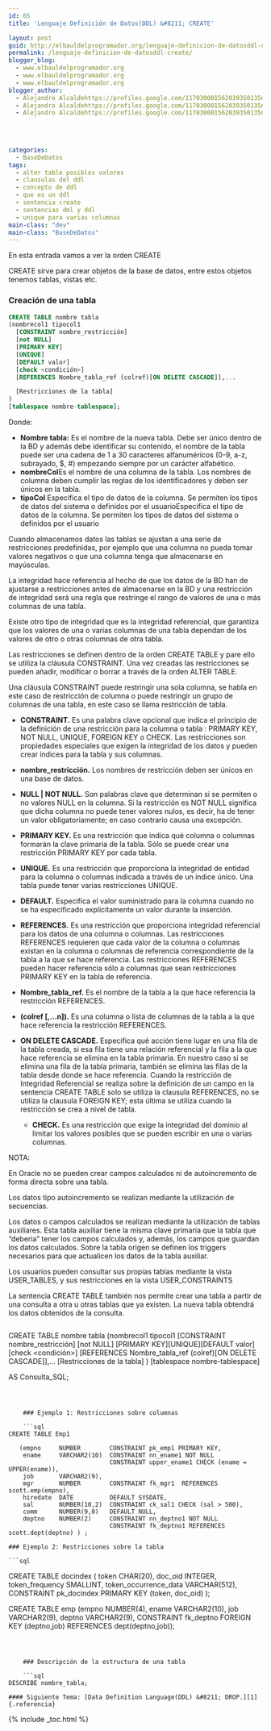 ```yaml
---
id: 65
title: 'Lenguaje Definición de Datos(DDL) &#8211; CREATE'

layout: post
guid: http://elbauldelprogramador.org/lenguaje-definicion-de-datosddl-create/
permalink: /lenguaje-definicion-de-datosddl-create/
blogger_blog:
  - www.elbauldelprogramador.org
  - www.elbauldelprogramador.org
  - www.elbauldelprogramador.org
blogger_author:
  - Alejandro Alcaldehttps://profiles.google.com/117030001562039350135noreply@blogger.com
  - Alejandro Alcaldehttps://profiles.google.com/117030001562039350135noreply@blogger.com
  - Alejandro Alcaldehttps://profiles.google.com/117030001562039350135noreply@blogger.com

  
  
  
categories:
  - BaseDeDatos
tags:
  - alter table posibles valores
  - clausulas del ddl
  - concepto de ddl
  - que es un ddl
  - sentencia create
  - sentencias dml y ddl
  - unique para varias columnas
main-class: "dev"
main-class: "BaseDeDatos"
---
```

<div class="icosql">
</div>

En esta entrada vamos a ver la orden CREATE

CREATE sirve para crear objetos de la base de datos, entre estos objetos tenemos tablas, vistas etc.



### Creación de una tabla

```sql
CREATE TABLE nombre tabla
(nombrecol1 tipocol1 
  [CONSTRAINT nombre_restricción]
  [not NULL]
  [PRIMARY KEY]
  [UNIQUE]
  [DEFAULT valor]
  [check <condición>]
  [REFERENCES Nombre_tabla_ref (colref)[ON DELETE CASCADE]],...

  [Restricciones de la tabla]
)
[tablespace nombre-tablespace];

```

  
<!--ad-->

Donde:

  * **Nombre tabla:** Es el nombre de la nueva tabla. Debe ser único dentro de la BD y además debe identificar su contenido, el nombre de la tabla puede ser una cadena de 1 a 30 caracteres alfanuméricos (0-9, a-z, subrayado, $, #) empezando siempre por un carácter alfabético.
  * **nombreCol**Es el nombre de una columna de la tabla. Los nombres de columna deben cumplir las reglas de los identificadores y deben ser únicos en la tabla. 
  * **tipoCol** Especifica el tipo de datos de la columna. Se permiten los tipos de datos del sistema o definidos por el usuarioEspecifica el tipo de datos de la columna. Se permiten los tipos de datos del sistema o definidos por el usuario

Cuando almacenamos datos las tablas se ajustan a una serie de restricciones predefinidas, por ejemplo que una columna no pueda tomar valores negativos o que una columna tenga que almacenarse en mayúsculas.

La integridad hace referencia al hecho de que los datos de la BD han de ajustarse a restricciones antes de almacenarse en la BD y una restricción de integridad será una regla que restringe el rango de valores de una o más columnas de una tabla. 

Existe otro tipo de integridad que es la integridad referencial, que garantiza que los valores de una o varias columnas de una tabla dependan de los valores de otro o otras columnas de otra tabla.

Las restricciones se definen dentro de la orden CREATE TABLE y pare ello se utiliza la cláusula CONSTRAINT. Una vez creadas las restricciones se pueden añadir, modificar o borrar a través de la orden ALTER TABLE.

Una cláusula CONSTRAINT puede restringir una sola columna, se habla en este caso de restricción de columna o puede restringir un grupo de columnas de una tabla, en este caso se llama restricción de tabla.

  * **CONSTRAINT.** Es una palabra clave opcional que indica el principio de la definición de una restricción para la columna o tabla : PRIMARY KEY, NOT NULL, UNIQUE, FOREIGN KEY o CHECK. Las restricciones son propiedades especiales que exigen la integridad de los datos y pueden crear índices para la tabla y sus columnas.
  * **nombre_restricción.** Los nombres de restricción deben ser únicos en una base de datos.
  * **NULL | NOT NULL.** Son palabras clave que determinan si se permiten o no valores NULL en la columna. Si la restricción es NOT NULL significa que dicha columna no puede tener valores nulos, es decir, ha de tener un valor obligatoriamente; en caso contrario causa una excepción.
  * **PRIMARY KEY.** Es una restricción que indica qué columna o columnas formarán la clave primaria de la tabla. Sólo se puede crear una restricción PRIMARY KEY por cada tabla.
  * **UNIQUE.** Es una restricción que proporciona la integridad de entidad para la columna o columnas indicada a través de un índice único. Una tabla puede tener varias restricciones UNIQUE.
  * **DEFAULT.** Especifica el valor suministrado para la columna cuando no se ha especificado explícitamente un valor durante la inserción. 
  * **REFERENCES.** Es una restricción que proporciona integridad referencial para los datos de una columna o columnas. Las restricciones REFERENCES requieren que cada valor de la columna o columnas existan en la columna o columnas de referencia correspondiente de la tabla a la que se hace referencia. Las restricciones REFERENCES pueden hacer referencia sólo a columnas que sean restricciones PRIMARY KEY en la tabla de referencia.
  * **Nombre\_tabla\_ref.** Es el nombre de la tabla a la que hace referencia la restricción REFERENCES.
  * **(colref [,&#8230;n]).** Es una columna o lista de columnas de la tabla a la que hace referencia la restricción REFERENCES.
  * **ON DELETE CASCADE.** Especifica qué acción tiene lugar en una fila de la tabla creada, si esa fila tiene una relación referencial y la fila a la que hace referencia se elimina en la tabla primaria. En nuestro caso si se elimina una fila de la tabla primaria, también se elimina las filas de la tabla desde donde se hace referencia. 
    Cuando la restricción de Integridad Referencial se realiza sobre la definición de un campo en la sentencia CREATE TABLE solo se utiliza la clausula REFERENCES, no se utiliza la clausula FOREIGN KEY; esta última se utiliza cuando la restricción se crea a nivel de tabla. </li> 
    
      * **CHECK.** Es una restricción que exige la integridad del dominio al limitar los valores posibles que se pueden escribir en una o varias columnas.</ul> 
    
    NOTA: 
    
    En Oracle no se pueden crear campos calculados ni de autoincremento de forma directa sobre una tabla.
    
    Los datos tipo autoincremento se realizan mediante la utilización de secuencias.
    
    Los datos o campos calculados se realizan mediante la utilización de tablas auxiliares. Esta tabla auxiliar tiene la misma clave primaria que la tabla que “deberia” tener los campos calculados y, además, los campos que guardan los datos calculados. Sobre la tabla origen se definen los triggers necesarios para que actualicen los datos de la tabla auxiliar.
    
    Los usuarios pueden consultar sus propias tablas mediante la vista USER\_TABLES, y sus restricciones en la vista USER\_CONSTRAINTS
    
    La sentencia CREATE TABLE también nos permite crear una tabla a partir de una consulta a otra u otras tablas que ya existen. La nueva tabla obtendrá los datos obtenidos de la consulta. 
    
    ```sql
CREATE TABLE nombre tabla
(nombrecol1 tipocol1 
  [CONSTRAINT nombre_restricción]
  [not NULL] [PRIMARY KEY][UNIQUE][DEFAULT valor][check <condición>]
  [REFERENCES Nombre_tabla_ref (colref)[ON DELETE CASCADE]],...
  [Restricciones de la tabla]
)
[tablespace nombre-tablespace]

AS Consulta_SQL;

```
    
    
    
    ### Ejemplo 1: Restricciones sobre columnas
    
    ```sql
CREATE TABLE Emp1 

   (empno     NUMBER        CONSTRAINT pk_emp1 PRIMARY KEY, 
    ename     VARCHAR2(10)  CONSTRAINT nn_ename1 NOT NULL 
                            CONSTRAINT upper_ename1 CHECK (ename = UPPER(ename)), 
    job       VARCHAR2(9), 
    mgr       NUMBER        CONSTRAINT fk_mgr1  REFERENCES scott.emp(empno), 
    hiredate  DATE          DEFAULT SYSDATE, 
    sal       NUMBER(10,2)  CONSTRAINT ck_sal1 CHECK (sal > 500), 
    comm      NUMBER(9,0)   DEFAULT NULL, 
    deptno    NUMBER(2)     CONSTRAINT nn_deptno1 NOT NULL 
                            CONSTRAINT fk_deptno1 REFERENCES scott.dept(deptno) ) ;

```
    
    
    
    ### Ejemplo 2: Restricciones sobre la tabla
    
    ```sql
CREATE TABLE docindex
  ( token CHAR(20),
    doc_oid INTEGER,
    token_frequency SMALLINT,
    token_occurrence_data VARCHAR(512),
    CONSTRAINT pk_docindex PRIMARY KEY (token, doc_oid) );

CREATE TABLE emp 
  (empno     NUMBER(4), 
   ename     VARCHAR2(10), 
   job       VARCHAR2(9), 
   deptno    VARCHAR2(9), 
   CONSTRAINT fk_deptno FOREIGN KEY (deptno,job) REFERENCES  dept(deptno,job)); 

```
    
    
    
    ### Descripción de la estructura de una tabla
    
    ```sql
DESCRIBE nombre_tabla;

```
    
    #### Siguiente Tema: [Data Definition Language(DDL) &#8211; DROP.][1] {.referencia}
    
    

 [1]: https://elbauldelprogramador.com/lenguaje-definicion-de-datosddl-drop/

{% include _toc.html %}
